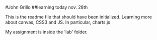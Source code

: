 #John Grillo
##learning today nov. 28th

This is the readme file that should have been initialized.
Learning more about canvas, CSS3 and JS. In particular, charts.js

My assignment is inside the 'lab' folder.
